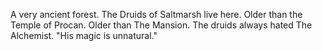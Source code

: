 A very ancient forest. The Druids of Saltmarsh live here. Older than the Temple of Procan. Older than The Mansion. The druids always hated The Alchemist. "His magic is unnatural."